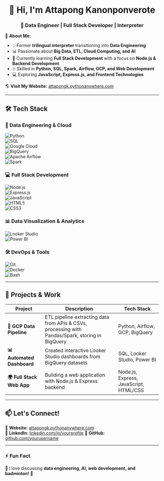<h1 align="center">👋 Hi, I'm Attapong Kanonponverote</h1>  
<h3 align="center">🚀 Data Engineer | Full Stack Developer | Interpreter</h3>  

🎯 **About Me:**  
- 💡 Former **trilingual interpreter** transitioning into **Data Engineering**  
- 📊 Passionate about **Big Data, ETL, Cloud Computing, and AI**  
- 🚀 Currently learning **Full Stack Development** with a focus on **Node.js & Backend Development**  
- 🔥 Skilled in **Python, SQL, Spark, Airflow, GCP, and Web Development**  
- 💻 Exploring **JavaScript, Express.js, and Frontend Technologies**  

🌎 **Visit My Website:** [attapongk.pythonanywhere.com](https://attapongk.pythonanywhere.com/index.html)  

---

## 🛠 **Tech Stack**  

### 🚀 **Data Engineering & Cloud**  
![Python](https://img.shields.io/badge/-Python-3776AB?logo=python&logoColor=white)  
![SQL](https://img.shields.io/badge/-SQL-4479A1?logo=sqlite&logoColor=white)  
![Google Cloud](https://img.shields.io/badge/-Google%20Cloud-4285F4?logo=googlecloud&logoColor=white)  
![BigQuery](https://img.shields.io/badge/-BigQuery-0057E7?logo=googlebigquery&logoColor=white)  
![Apache Airflow](https://img.shields.io/badge/-Apache%20Airflow-017CEE?logo=apacheairflow&logoColor=white)  
![Spark](https://img.shields.io/badge/-Apache%20Spark-FDEE21?logo=apachespark&logoColor=black)  

### 💻 **Full Stack Development**  
![Node.js](https://img.shields.io/badge/-Node.js-339933?logo=node.js&logoColor=white)  
![Express.js](https://img.shields.io/badge/-Express.js-000000?logo=express&logoColor=white)  
![JavaScript](https://img.shields.io/badge/-JavaScript-F7DF1E?logo=javascript&logoColor=black)  
![HTML5](https://img.shields.io/badge/-HTML5-E34F26?logo=html5&logoColor=white)  
![CSS3](https://img.shields.io/badge/-CSS3-1572B6?logo=css3&logoColor=white)  

### 📊 **Data Visualization & Analytics**  
![Looker Studio](https://img.shields.io/badge/-Looker%20Studio-4285F4?logo=googleanalytics&logoColor=white)  
![Power BI](https://img.shields.io/badge/-Power%20BI-F2C811?logo=powerbi&logoColor=black)  

### 🛠 **DevOps & Tools**  
![Git](https://img.shields.io/badge/-Git-F05032?logo=git&logoColor=white)  
![Docker](https://img.shields.io/badge/-Docker-2496ED?logo=docker&logoColor=white)  
![Bash](https://img.shields.io/badge/-Bash-121011?logo=gnubash&logoColor=white)  

---

## 🚀 **Projects & Work**  
| Project | Description | Tech Stack |  
|---------|------------|------------|  
| **🚀 GCP Data Pipeline** | ETL pipeline extracting data from APIs & CSVs, processing with Pandas/Spark, storing in BigQuery | Python, Airflow, GCP, BigQuery |  
| **📊 Automated Dashboard** | Created interactive Looker Studio dashboards from BigQuery datasets | SQL, Looker Studio, Power BI |  
| **🌍 Full Stack Web App** | Building a web application with Node.js & Express backend | Node.js, Express, JavaScript, HTML/CSS |  

---

## 📫 **Let's Connect!**  
📌 **Website:** [attapongk.pythonanywhere.com](https://attapongk.pythonanywhere.com/index.html)  
📌 **LinkedIn:** [linkedin.com/in/yourprofile]([https://www.linkedin.com/in/yourprofile](https://www.linkedin.com/in/atta-kanokpon/))  
📌 **GitHub:** [github.com/yourusername]([https://github.com/yourusername](https://github.com/l3elphoS1))  

---

### ⚡ **Fun Fact**  
💬 I love discussing **data engineering, AI, web development, and badminton!** 🏸  

<!--
**l3elphoS1/l3elphoS1** is a ✨ _special_ ✨ repository because its `README.md` (this file) appears on your GitHub profile.

Here are some ideas to get you started:

- 🔭 I’m currently working on ...
- 🌱 I’m currently learning ...
- 👯 I’m looking to collaborate on ...
- 🤔 I’m looking for help with ...
- 💬 Ask me about ...
- 📫 How to reach me: ...
- 😄 Pronouns: ...
- ⚡ Fun fact: ...
-->
